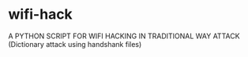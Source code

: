 # wifi-hack
A PYTHON SCRIPT FOR WIFI HACKING IN TRADITIONAL WAY ATTACK (Dictionary attack using handshank files)
